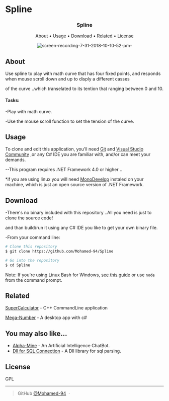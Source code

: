 # Spline
 <h3 align="center">
  
   Spline
  <br>
</h3>
 
 
<p align="center">
  <a href="#About">About</a> •
  <a href="#Usage">Usage</a> •
  <a href="#Download">Download</a> •
  <a href="#related">Related</a> •
  <a href="#license">License</a> 
</p>

<div align="center">

 ![screen-recording-7-31-2018-10-10-52-pm-](https://user-images.githubusercontent.com/38832580/43491067-01ba6cd8-951b-11e8-9b0b-996056544539.gif)


</div>

## About
 
 Use spline to play with math curve that has four fixed points, and responds when mouse scroll down and up to disply a different casses
 
 of the curve ..which transelated to its tention that ranging between 0 and 10.

<h4>
Tasks:
</h4>
 -Play with math curve.
 
 -Use the mouse scroll function to set the tension of the curve.
 


## Usage

To clone and edit this application, you'll need [Git](https://git-scm.com) and [Visual Studio Community](https://visualstudio.microsoft.com/thank-you-downloading-visual-studio/?sku=Community&rel=15#) ,or any C# IDE you are familiar with, and/or can meet your demands.

--This program requires .NET Framework 4.0 or higher ..

*if you are using linux you will need [MonoDevelop](https://www.monodevelop.com/download/#fndtn-download-lin) instaled on your machine, which is just an open source version of .NET Framework.

## Download

-There's no binary included with this repository ..All you need is just to clone the source code!

 and than build/run it using any C# IDE you like to get your own binary file.
 
 -From your command line:

```bash
# Clone this repository
$ git clone https://github.com/Mohamed-94/Spline

# Go into the repository
$ cd Spline

```
Note: If you're using Linux Bash for Windows, [see this guide](https://www.howtogeek.com/261575/how-to-run-graphical-linux-desktop-applications-from-windows-10s-bash-shell/) or use `node` from the command prompt.

## Related

[SuperCalculator](https://github.com/Mohamed-94/Super-Calculator_Cpp_CommandLine) - C++ CommandLine application

[Mega-Number](https://github.com/Mohamed-94/Mega-Number) - A desktop app with c#
 

## You may also like...

- [Alpha-Mine](https://github.com/Mohamed-94/Alpha-Mine-ChatBot) - An Artificial Intelligence ChatBot.
- [Dll for SQL Connection](https://github.com/Mohamed-94/DLL-for-SQL-Connection) - A Dll library for sql parsing.

## License

GPL

---

> GitHub [@Mohamed-94](https://github.com/Mohamed-94) &nbsp;&middot;&nbsp;




